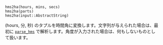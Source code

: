 ```
hms2ha(hours, mins, secs)
hms2ha(parts)
hms2ha(input::AbstractString)
```

(hours, 分, 秒) のタプルを時間角に変換します。文字列が与えられた場合は、最初に [`parse_hms`](@ref) で解析します。角度が入力された場合は、何もしないものとして扱います。

